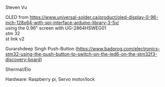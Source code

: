 Steven Vu

OLED from https://www.universal-solder.ca/product/oled-display-0-96-inch-128x64-with-spi-interface-arduino-library-3-5v/  
using the 0.96" screen with UG-2864HSWEG01  
stm 32  
st link v2

Gurarshdeep Singh
Push-Button (https://www.badprog.com/electronics-stm32-using-the-push-button-to-switch-on-the-led6-on-the-stm32f3-discovery-board)

Shermal/Elo

Hardware:
Raspberry pi, 
Servo motor/lock
